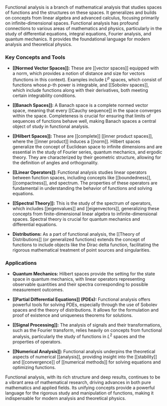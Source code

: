 Functional analysis is a branch of mathematical analysis that studies spaces of functions and the structures on these spaces. It generalizes and builds on concepts from linear algebra and advanced calculus, focusing primarily on infinite-dimensional spaces. Functional analysis has profound connections to various areas of mathematics and physics, particularly in the study of differential equations, integral equations, Fourier analysis, and quantum mechanics. It provides the foundational language for modern analysis and theoretical physics.

### Key Concepts and Tools

- **[[Normed Vector Spaces]]:** These are [[vector spaces]] equipped with a norm, which provides a notion of distance and size for vectors (functions in this context). Examples include $L^p$ spaces, which consist of functions whose $p$-th power is integrable, and [[Sobolev spaces]], which include functions along with their derivatives, both meeting certain integrability conditions.

- **[[Banach Spaces]]:** A Banach space is a complete normed vector space, meaning that every [[Cauchy sequence]] in the space converges within the space. Completeness is crucial for ensuring that limits of sequences of functions behave well, making Banach spaces a central object of study in functional analysis.

- **[[Hilbert Spaces]]:** These are [[complete]] [[inner product spaces]], where the [[inner product]] induces a [[norm]]. Hilbert spaces generalize the concept of Euclidean space to infinite dimensions and are essential in the study of Fourier series, quantum mechanics, and ergodic theory. They are characterized by their geometric structure, allowing for the definition of angles and orthogonality.

- **[[Linear Operators]]:** Functional analysis studies linear operators between function spaces, including concepts like [[boundedness]], [[compactness]], and spectrum. The properties of these operators are fundamental in understanding the behavior of functions and solving equations.

- **[[Spectral Theory]]:** This is the study of the spectrum of operators, which includes [[eigenvalues]] and [[eigenvectors]], generalizing these concepts from finite-dimensional linear algebra to infinite-dimensional spaces. Spectral theory is crucial for quantum mechanics and differential equations.

- **Distributions:** As a part of functional analysis, the [[Theory of Distributions]] (or generalized functions) extends the concept of functions to include objects like the Dirac delta function, facilitating the rigorous mathematical treatment of point sources and singularities.

### Applications

- **Quantum Mechanics:** Hilbert spaces provide the setting for the state space in quantum mechanics, with linear operators representing observable quantities and their spectra corresponding to possible measurement outcomes.

- **[[Partial Differential Equations]] (PDEs):** Functional analysis offers powerful tools for solving PDEs, especially through the use of Sobolev spaces and the theory of distributions. It allows for the formulation and proof of existence and uniqueness theorems for solutions.

- **[[Signal Processing]]:** The analysis of signals and their transformations, such as the Fourier transform, relies heavily on concepts from functional analysis, particularly the study of functions in $L^2$ spaces and the properties of operators.

- **[[Numerical Analysis]]:** Functional analysis underpins the theoretical aspects of numerical [[analysis]], providing insight into the [[stability]] and [[convergence]] of [[numerical methods]] for solving equations and optimizing functions.

Functional analysis, with its rich structure and deep results, continues to be a vibrant area of mathematical research, driving advances in both pure mathematics and applied fields. Its unifying concepts provide a powerful language for the rigorous study and manipulation of functions, making it indispensable for modern analysis and theoretical physics.